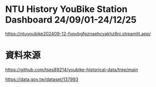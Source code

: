 # NTU History YouBike Station Dashboard 24/09/01-24/12/25
https://ntuyoubike202409-12-fvpvbgfpznaehcyakhz8ni.streamlit.app/

# 資料來源
https://github.com/tses89214/youbike-historical-data/tree/main

https://data.gov.tw/dataset/137993
